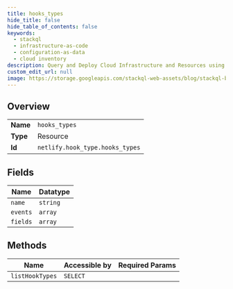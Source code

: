 ```yaml
---
title: hooks_types
hide_title: false
hide_table_of_contents: false
keywords:
  - stackql
  - infrastructure-as-code
  - configuration-as-data
  - cloud inventory
description: Query and Deploy Cloud Infrastructure and Resources using SQL
custom_edit_url: null
image: https://storage.googleapis.com/stackql-web-assets/blog/stackql-blog-post-featured-image.png
---
```

  
    

## Overview
<table><tbody>
<tr><td><b>Name</b></td><td><code>hooks_types</code></td></tr>
<tr><td><b>Type</b></td><td>Resource</td></tr>
<tr><td><b>Id</b></td><td><code>netlify.hook_type.hooks_types</code></td></tr>
</tbody></table>

## Fields
| Name | Datatype |
| ---- | -------- |
| `name` | `string` |
| `events` | `array` |
| `fields` | `array` |
## Methods
| Name | Accessible by | Required Params |
| ---- | ------------- | --------------- |
| `listHookTypes` | `SELECT` |  |
